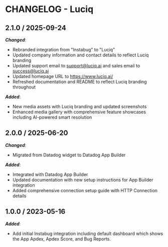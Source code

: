 # CHANGELOG - Luciq

## 2.1.0 / 2025-09-24

***Changed***:

* Rebranded integration from "Instabug" to "Luciq" 
* Updated company information and contact details to reflect Luciq branding
* Updated support email to support@luciq.ai and sales email to success@luciq.ai
* Updated homepage URL to https://www.luciq.ai/
* Refreshed documentation and README to reflect Luciq branding throughout

***Added***:

* New media assets with Luciq branding and updated screenshots
* Enhanced media gallery with comprehensive feature showcases including AI-powered smart resolution

## 2.0.0 / 2025-06-20

***Changed***:

* Migrated from Datadog widget to Datadog App Builder

***Added***:

* Integrated with Datadog App Builder
* Updated documentation with new setup instructions for App Builder integration
* Added comprehensive connection setup guide with HTTP Connection details

## 1.0.0 / 2023-05-16

***Added***:

* Add initial Instabug integration including default dashboard which shows the App Apdex, Apdex Score, and Bug Reports.